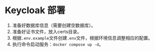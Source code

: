 # Keycloak 部署

1. 准备好数据库信息（需要创建空数据库）。
2. 准备好证书文件，放入certs目录。
3. 根据`.env.example`文件创建`.env`文件，根据环境信息调整相应的配置。
4. 执行命令启动服务：`docker compose up -d`。
